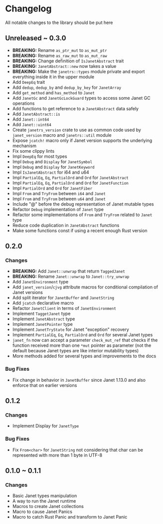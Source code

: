 # Changelog

All notable changes to the library should be put here

## Unreleased ~ 0.3.0

-   **BREAKING:** Rename `as_ptr_mut` to `as_mut_ptr`
-   **BREAKING:** Rename `as_raw_mut` to `as_mut_raw`
-   **BREAKING:** Change definition of `IsJanetAbstract` trait
-   **BREAKING:** `JanetAbstract::new` now takes a value
-   **BREAKING:** Make the `janetrs::types` module private and export everything inside it in the upper module
-   Add `DeepEq` trait
-   Add `dedup`, `dedup_by` and `dedup_by_key` for `JanetArray`
-   Add `get_method` and `has_method` to `Janet`
-   Add `JanetGc` and `JanetGcLockGuard` types to access some Janet GC operations
-   Add functions to get reference to a `JanetAbstract` data safely
-   Add `JanetAbstract::is`
-   Add `Janet::int64`
-   Add `Janet::uint64`
-   Create `janetrs_version` crate to use as common code used by `janet_version` macro and `janetrs::util` module
-   Expose `jcatch!` macro only if Janet version supports the underlying mechanism
-   Fix some clippy lints
-   Impl `DeepEq` for most types
-   Impl `Debug` and `Display` for `JanetSymbol`
-   Impl `Debug` and `Display` for `JanetKeyword`
-   Impl `IsJanetAbstract` for i64 and u64
-   Impl `PartialEq`, `Eq`, `PartialOrd` and `Ord` for `JanetAbstract`
-   Impl `PartialEq`, `Eq`, `PartialOrd` and `Ord` for `JanetFunction`
-   Impl `PartialOrd` and `Ord` for `JanetFiber`
-   Impl `From` and `TryFrom` between `i64` and `Janet`
-   Impl `From` and `TryFrom` between `u64` and `Janet`
-   Include "@" before the debug representation of Janet mutable types
-   Refactor `Debug` implementation of `Janet` type
-   Refactor some implementations of `From` and `TryFrom` related to `Janet` type
-   Reduce code duplication in `JanetAbstract` functions
-   Make some functions const if using a recent enough Rust version

## 0.2.0

### Changes

-   **BREAKING:** Add `Janet::unwrap` that return `TaggedJanet`
-   **BREAKING:** Rename `Janet::unwrap` to `Janet::try_unwrap`
-   Add `JanetEnvironment` type
-   Add `janet_version`/`cjvg` attribute macros for conditional compilation of Janet versions
-   Add split iterator for `JanetBuffer` and `JanetString`
-   Add `jcatch` declarative macro
-   Refactor `JanetClient` in terms of `JanetEnvironment`
-   Implement `TaggetJanet` type
-   Implement `JanetAbstract` type
-   Implement `JanetPointer` type
-   Implement `JanetTryState` for Janet "exception" recovery
-   Implement `PartialEq`, `Eq`, `PartialOrd` and `Ord` for several Janet types
-   `janet_fn` now can accept a parameter `check_mut_ref` that checks if the function received more than one `*mut` pointer as parameter (not the default because Janet types are like interior mutability types)
-   More methods added for several types and improvements to the docs

### Bug Fixes

-   Fix change in behavior in `JanetBuffer` since Janet 1.13.0 and also enforce that on earlier versions

## 0.1.2

### Changes

-   Implement Display for `JanetType`

### Bug Fixes

-   Fix `From<char>` for `JanetString` not considering that char can be represented with more than 1 byte in UTF-8

## 0.1.0 ~ 0.1.1

### Changes

-   Basic Janet types manipulation
-   A way to run the Janet runtime
-   Macros to create Janet collections
-   Macro to cause Janet Panics
-   Macro to catch Rust Panic and transform to Janet Panic
